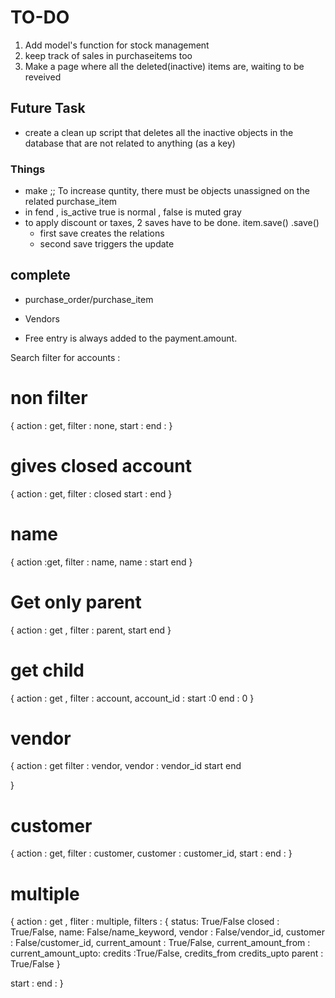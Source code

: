 # TO-DO
1. Add model's function for stock management 
2. keep track of sales in purchaseitems too
3. Make a page where all the deleted(inactive) items are, waiting to be reveived

## Future Task 
- create a clean up script that deletes all the inactive objects in the database that are not related to anything (as a key)

### Things 
- make ;; To increase quntity, there must be objects unassigned on the related purchase_item
- in fend , is_active true is normal , false is muted gray  
- to apply discount or taxes, 2 saves have to be done. item.save() .save()
    - first save creates the relations 
    - second save triggers the update 
    
## complete 
- purchase_order/purchase_item
- Vendors


- Free entry is always added to the payment.amount.



Search filter for accounts : 

# non filter
{
  action : get,
  filter : none,
  start : 
  end :
}

# gives closed account
{
  action : get,
  filter : closed
  start : 
  end 
}

# name
{
  action  :get,
  filter : name,
  name : 
  start 
  end 
}

# Get only parent 
{
  action : get ,
  filter : parent,
  start 
  end 
}

# get child 
{
  action : get ,
  filter : account,
  account_id : 
  start :0 
  end : 0
}

# vendor 
{
  action : get 
  filter : vendor,
  vendor : vendor_id
  start
  end

}

# customer 
{
  action : get,
  filter : customer,
  customer : customer_id,
  start : 
  end : 
}


# multiple 
{
  action : get ,
  fliter : multiple,
  filters : {
    status: True/False
      closed : True/False,
    name: False/name_keyword,
    vendor : False/vendor_id,
    customer  : False/customer_id,
    current_amount  : True/False,
        current_amount_from : 
        current_amount_upto:
    credits  :True/False,
        credits_from
        credits_upto
    parent : True/False
  }

  start : 
  end : 
}



